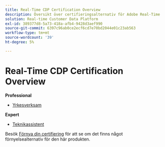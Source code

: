 ```yaml
---
title: Real-Time CDP Certification Overview
description: Översikt över certifieringsalternativ för Adobe Real-Time CDP
solution: Real-time Customer Data Platform
exl-id: 389377d8-5a73-418a-afb4-9428d3aef990
source-git-commit: 6397c96ab0ce2ecf6cd7e70bd2044e01c23ab563
workflow-type: tm+mt
source-wordcount: '39'
ht-degree: 5%

---
```


# Real-Time CDP Certification Overview

**Professional**

* [Yrkesverksam](/help/certifications/rtcdp/rtcdp-p-business.md) <!--AD0-E602-->

**Expert**

* [Teknikassistent](/help/certifications/rtcdp/rtcdp-e-technical.md) <!--AD0-E600 and E601-->

Besök [Förnya din certifiering](/help/certifications/renew.md) för att se om det finns något förnyelsealternativ för den här produkten.
